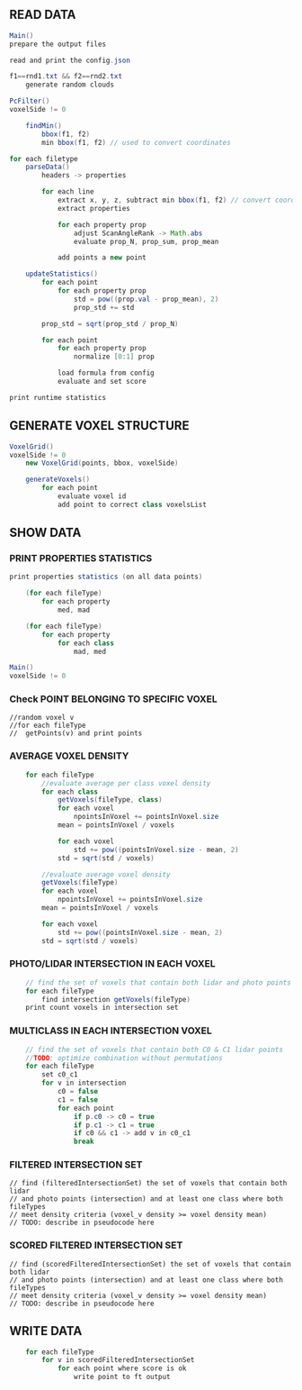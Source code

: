 ## READ DATA

```java
Main()
prepare the output files

read and print the config.json

f1==rnd1.txt && f2==rnd2.txt
	generate random clouds

PcFilter()
voxelSide != 0

	findMin()
		bbox(f1, f2)
		min bbox(f1, f2) // used to convert coordinates

for each filetype
	parseData()
		headers -> properties

		for each line
			extract x, y, z, subtract min bbox(f1, f2) // convert coordinates
			extract properties

			for each property prop
				adjust ScanAngleRank -> Math.abs
				evaluate prop_N, prop_sum, prop_mean

			add points a new point

	updateStatistics()
		for each point
			for each property prop
                std = pow((prop.val - prop_mean), 2)
                prop_std += std

        prop_std = sqrt(prop_std / prop_N)

		for each point
			for each property prop
				normalize [0:1] prop

			load formula from config
			evaluate and set score

print runtime statistics

```

## GENERATE VOXEL STRUCTURE
```java
VoxelGrid()
voxelSide != 0
	new VoxelGrid(points, bbox, voxelSide)

	generateVoxels()
		for each point
			evaluate voxel id
			add point to correct class voxelsList

```


## SHOW DATA

### PRINT PROPERTIES STATISTICS
```java
print properties statistics (on all data points)

	(for each fileType)
		for each property
			med, mad

	(for each fileType)
		for each property
			for each class
				mad, med

Main()
voxelSide != 0
```


### Check POINT BELONGING TO SPECIFIC VOXEL
	//random voxel v
	//for each fileType
	//	getPoints(v) and print points

### AVERAGE VOXEL DENSITY
```java
    for each fileType
        //evaluate average per class voxel density
        for each class
            getVoxels(fileType, class)
            for each voxel
                npointsInVoxel += pointsInVoxel.size
            mean = pointsInVoxel / voxels

            for each voxel
                std += pow((pointsInVoxel.size - mean, 2)
            std = sqrt(std / voxels)

        //evaluate average voxel density
        getVoxels(fileType)
        for each voxel
            npointsInVoxel += pointsInVoxel.size
        mean = pointsInVoxel / voxels

        for each voxel
            std += pow((pointsInVoxel.size - mean, 2)
        std = sqrt(std / voxels)
```      

### PHOTO/LIDAR INTERSECTION IN EACH VOXEL
```java
    // find the set of voxels that contain both lidar and photo points
    for each fileType
        find intersection getVoxels(fileType)
    print count voxels in intersection set
```

### MULTICLASS IN EACH INTERSECTION VOXEL
```java
    // find the set of voxels that contain both C0 & C1 lidar points
    //TODO: optimize combination without permutations
    for each fileType
        set c0_c1
        for v in intersection
            c0 = false
            c1 = false
            for each point
                if p.c0 -> c0 = true
                if p.c1 -> c1 = true
                if c0 && c1 -> add v in c0_c1
                break
```

### FILTERED INTERSECTION SET
    // find (filteredIntersectionSet) the set of voxels that contain both lidar
    // and photo points (intersection) and at least one class where both fileTypes
    // meet density criteria (voxel_v density >= voxel density mean)
    // TODO: describe in pseudocode here

### SCORED FILTERED INTERSECTION SET
    // find (scoredFilteredIntersectionSet) the set of voxels that contain both lidar
    // and photo points (intersection) and at least one class where both fileTypes
    // meet density criteria (voxel_v density >= voxel density mean)
    // TODO: describe in pseudocode here



## WRITE DATA
```java
    for each fileType
        for v in scoredFilteredIntersectionSet
            for each point where score is ok
                write point to ft output
```
